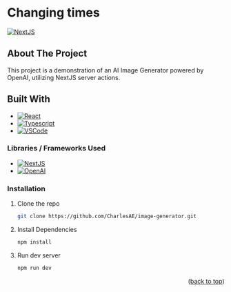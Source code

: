 # Changing times
<a name="readme-top"></a>
[![NextJS]][NextJS-url]
## About The Project

This project is a demonstration of an AI Image Generator powered by OpenAI, utilizing NextJS server actions. 



## Built With

* [![React]][React-url]
* [![Typescript]][Typescript-url]
* [![VSCode]][VSCode-url]

### Libraries / Frameworks Used

* [![NextJS]][NextJS-url]
* [![OpenAI]][OpenAI-url]


### Installation

1. Clone the repo
   ```sh
   git clone https://github.com/CharlesAE/image-generator.git
   ```
2. Install Dependencies
    ```sh
    npm install
    ```
2. Run dev server
    ```sh
    npm run dev
    ```


<p align="right">(<a href="#readme-top">back to top</a>)</p>

[VSCode]: https://img.shields.io/badge/Visual%20Studio%20Code-282C34.svg?style=flat-square&logo=visual-studio-code&logoColor=blue
[VSCode-url]: https://code.visualstudio.com/
[React-url]: https://reactjs.org/
[React]: https://img.shields.io/badge/-ReactJS-%23282C34?style=flat-square&logo=react
[NextJS]: https://img.shields.io/badge/-NextJs-black?style=flat-square&logo=next.js
[NextJS-url]: https://nextjs.org/
[OpenAI]: https://img.shields.io/badge/-OpenAI-%23282C34?style=flat-square&logo=openai
[OpenAI-url]: https://vercel.com/home
[Typescript-url]: https://typescriptlang.org/
[Typescript]:https://img.shields.io/badge/-TypeScript-%23282C34?style=flat-square&logo=typescript&logoColor=007bcd
